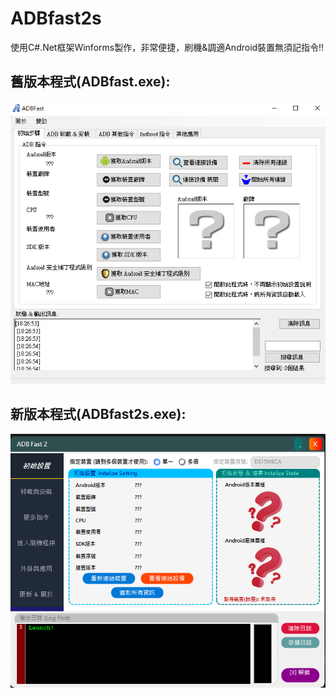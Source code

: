 # ADBfast2s
使用C#.Net框架Winforms製作，非常便捷，刷機&調適Android裝置無須記指令!!

## 舊版本程式(ADBfast.exe):
![shot_1](https://github.com/s104425108/ADBfast2/blob/main/old_ver_picA.png)
## 新版本程式(ADBfast2s.exe):
![shot_1](https://github.com/s104425108/ADBfast2/blob/main/new_ver_picA.png)
